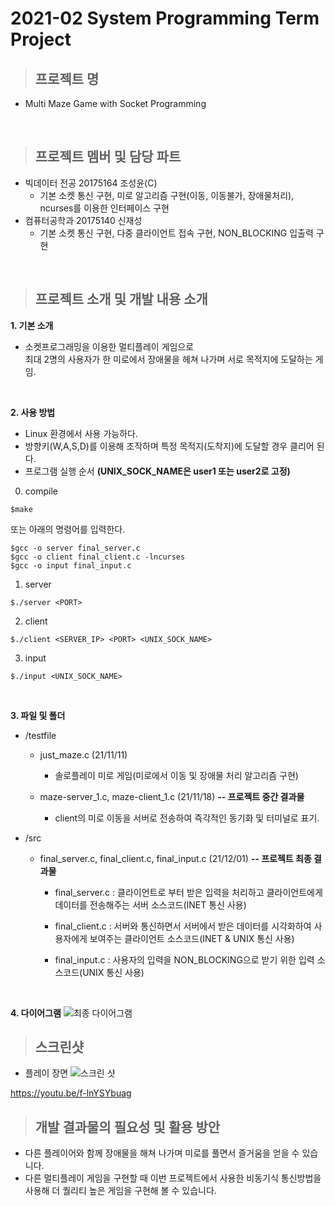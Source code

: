 # 2021-02 System Programming Term Project

>## 프로젝트 명
+ Multi Maze Game with Socket Programming
<br/>

>## 프로젝트 멤버 및 담당 파트
+ 빅데이터 전공 20175164 조성윤(C)
  + 기본 소켓 통신 구현, 미로 알고리즘 구현(이동, 이동불가, 장애물처리), ncurses를 이용한 인터페이스 구현
+ 컴퓨터공학과 20175140 신재성
  + 기본 소켓 통신 구현, 다중 클라이언트 접속 구현, NON_BLOCKING 입출력 구현
<br/>

>## 프로젝트 소개 및 개발 내용 소개

**1. 기본 소개**
+ 소켓프로그래밍을 이용한 멀티플레이 게임으로<br/>최대 2명의 사용자가 한 미로에서 장애물을 헤쳐 나가며 서로 목적지에 도달하는 게임.
<br/>

**2. 사용 방법**
+ Linux 환경에서 사용 가능하다.
+ 방향키(W,A,S,D)를 이용해 조작하며 특정 목적지(도착지)에 도달할 경우 클리어 된다.
+ 프로그램 실행 순서 **(UNIX_SOCK_NAME은 user1 또는 user2로 고정)**
0. compile
```
$make
```
 또는 아래의 명령어를 입력한다.
```
$gcc -o server final_server.c
$gcc -o client final_client.c -lncurses
$gcc -o input final_input.c
```

1. server
```
$./server <PORT>
```

2. client
```
$./client <SERVER_IP> <PORT> <UNIX_SOCK_NAME>
```
3. input
```
$./input <UNIX_SOCK_NAME>
```
<br/>

**3. 파일 및 폴더**
+ /testfile
  + just_maze.c (21/11/11)
    + 솔로플레이 미로 게임(미로에서 이동 및 장애물 처리 알고리즘 구현)

  + maze-server_1.c, maze-client_1.c (21/11/18) **-- 프로젝트 중간 결과물**
    + client의 미로 이동을 서버로 전송하여 즉각적인 동기화 및 터미널로 표기.

+ /src
  + final_server.c, final_client.c, final_input.c (21/12/01) **-- 프로젝트 최종 결과물**
    + final_server.c : 클라이언트로 부터 받은 입력을 처리하고 클라이언트에게 데이터를 전송해주는 서버 소스코드(INET 통신 사용)
    
    + final_client.c : 서버와 통신하면서 서버에서 받은 데이터를 시각화하여 사용자에게 보여주는 클라이언트 소스코드(INET & UNIX 통신 사용)
    
    + final_input.c : 사용자의 입력을 NON_BLOCKING으로 받기 위한 입력 소스코드(UNIX 통신 사용)
<br/>

**4. 다이어그램**
![최종 다이어그램](https://user-images.githubusercontent.com/83500747/144180959-8d93d7e7-0488-47d0-b2be-53f392170bb0.PNG)
<br/>

>## 스크린샷
+ 플레이 장면
![스크린 샷](https://user-images.githubusercontent.com/83500747/144593331-1adfd082-b3c2-429e-b143-1745b9bbf887.png)

https://youtu.be/f-lnYSYbuag

>## 개발 결과물의 필요성 및 활용 방안
+ 다른 플레이어와 함께 장애물을 해쳐 나가며 미로를 풀면서 즐거움을 얻을 수 있습니다.
+ 다른 멀티플레이 게임을 구현할 때 이번 프로젝트에서 사용한 비동기식 통신방법을 사용해 더 퀄리티 높은 게임을 구현해 볼 수 있습니다.
<br/>

